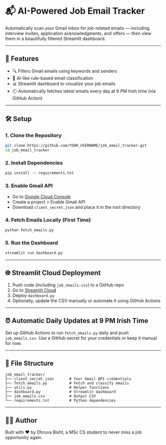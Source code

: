 # 📬 AI-Powered Job Email Tracker

Automatically scan your Gmail inbox for job-related emails — including interview invites, application acknowledgments, and offers — then view them in a beautifully filtered Streamlit dashboard.

---

## 🚀 Features

- 🔍 Filters Gmail emails using keywords and senders
- 🤖 AI-like rule-based email classification
- 📊 Streamlit dashboard to visualize your job emails
- 🕘 Automatically fetches latest emails every day at 9 PM Irish time (via GitHub Action)

---

## 🛠 Setup

### 1. Clone the Repository

```bash
git clone https://github.com/YOUR_USERNAME/job_email_tracker.git
cd job_email_tracker
```

### 2. Install Dependencies

```bash
pip install -r requirements.txt
```

### 3. Enable Gmail API

- Go to [Google Cloud Console](https://console.cloud.google.com/)
- Create a project > Enable Gmail API
- Download `client_secret.json` and place it in the root directory

### 4. Fetch Emails Locally (First Time)

```bash
python fetch_emails.py
```

### 5. Run the Dashboard

```bash
streamlit run dashboard.py
```

---

## 🌐 Streamlit Cloud Deployment

1. Push code (including `job_emails.csv`) to a GitHub repo
2. Go to [Streamlit Cloud](https://streamlit.io/cloud)
3. Deploy `dashboard.py`
4. Optionally, update the CSV manually or automate it using GitHub Actions

---

## ⏰ Automatic Daily Updates at 9 PM Irish Time

Set up GitHub Actions to run `fetch_emails.py` daily and push `job_emails.csv`. Use a GitHub secret for your credentials or keep it manual for now.

---

## 📁 File Structure

```
job_email_tracker/
├── client_secret.json       # Your Gmail API credentials
├── fetch_emails.py          # Fetch and classify emails
├── utils.py                 # Helper functions
├── dashboard.py             # Streamlit dashboard
├── job_emails.csv           # Output CSV
└── requirements.txt         # Python dependencies
```

---

## 👨‍💻 Author

Built with ❤️ by Dhruva Bisht, a MSc CS student to never miss a job opportunity again.

